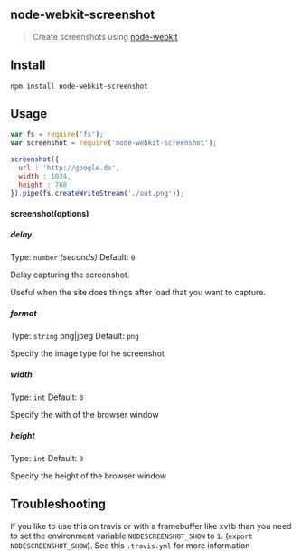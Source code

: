 node-webkit-screenshot
---
> Create screenshots using [node-webkit](https://github.com/rogerwang/node-webkit)

## Install

```shell
npm install node-webkit-screenshot
```


## Usage

```js
var fs = require('fs');
var screenshot = require('node-webkit-screenshot');

screenshot({
  url : 'http://google.de',
  width : 1024,
  height : 768
}).pipe(fs.createWriteStream('./out.png'));
```

#### screenshot(options)

##### delay

Type: `number` *(seconds)*
Default: `0`

Delay capturing the screenshot.

Useful when the site does things after load that you want to capture.

##### format

Type: `string` png|jpeg
Default: `png`

Specify the image type fot he screenshot

##### width

Type: `int`
Default: `0`

Specify the with of the browser window

##### height

Type: `int`
Default: `0`

Specify the height of the browser window

## Troubleshooting

If you like to use this on travis or with a framebuffer like xvfb than you need to set the environment variable
`NODESCREENSHOT_SHOW` to `1`. (`export NODESCREENSHOT_SHOW`).
See this `.travis.yml` for more information



